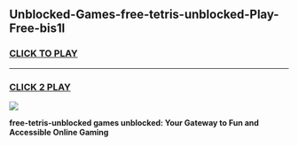 
## Unblocked-Games-free-tetris-unblocked-Play-Free-bis1l
<h3>
<a href="https://premium76.site?title=free-tetris-unblocked&ref=20M">CLICK TO PLAY</a></h3>
<hr>

<h3>
<a href="https://premium76.site?title=free-tetris-unblocked&ref=20M">CLICK 2 PLAY</a>
  
</h3>

<a href="https://premium76.site?title=free-tetris-unblocked&ref=19M"><img src="https://clearcache.store/games.png"></a>


**free-tetris-unblocked games unblocked: Your Gateway to Fun and Accessible Online Gaming**
